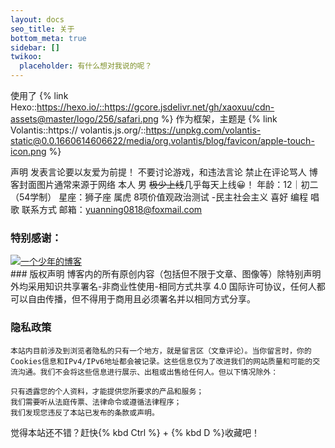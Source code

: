 ```yaml
---
layout: docs
seo_title: 关于
bottom_meta: true
sidebar: []
twikoo:
  placeholder: 有什么想对我说的呢？
---
```



使用了
{% link Hexo::https://hexo.io/::https://gcore.jsdelivr.net/gh/xaoxuu/cdn-assets@master/logo/256/safari.png %}
作为框架，主题是
{% link Volantis::https:// volantis.js.org/::https://unpkg.com/volantis-static@0.0.1660614606622/media/org.volantis/blog/favicon/apple-touch-icon.png %}


声明
发表言论要以友爱为前提！
不要讨论游戏，和违法言论
禁止在评论骂人
博客封面图片通常来源于网络
本人
男
~~极少上线~~几乎每天上线:grinning:！
年龄：12｜初二（54学制）
星座：狮子座
属虎
8项价值观政治测试 -民主社会主义
喜好
编程 唱歌
联系方式
邮箱：yuanning0818@foxmail.com
### 特别感谢：
<div class="btns circle grid5">
            <a class="button" target="_blank" rel="noopener" href="https://www.yt-blog.top" title="动荡の初二少年"><img src="https://img.yt-blog.top/png/logo.png">一个少年的博客</a>
          </div>
### 版权声明
博客内的所有原创内容（包括但不限于文章、图像等）除特别声明外均采用知识共享署名-非商业性使用-相同方式共享 4.0 国际许可协议，任何人都可以自由传播，但不得用于商用且必须署名并以相同方式分享。

### 隐私政策
```
本站内目前涉及到浏览者隐私的只有一个地方，就是留言区（文章评论）。当你留言时，你的Cookies信息和IPv4/IPv6地址都会被记录。这些信息仅为了改进我们的网站质量和可能的交流沟通。我们不会将这些信息进行展示、出租或出售给任何人。但以下情况除外：

只有透露您的个人资料，才能提供您所要求的产品和服务；
我们需要听从法庭传票、法律命令或遵循法律程序；
我们发现您违反了本站已发布的条款或声明。
```

觉得本站还不错？赶快{% kbd Ctrl %} + {% kbd D %}收藏吧！
